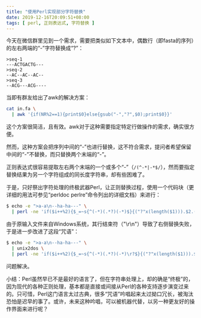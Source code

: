 ```yaml
---
title: "使用Perl实现部分字符替换"
date: 2019-12-16T20:09:51+08:00
tags: [ perl, 正则表达式, 字符替换 ]
---
```


今天在微信群里见到一个需求，需要把类似如下文本中，偶数行（即fasta的序列）的左右两端的“-”字符替换成“?”：

```
>seq-1
---ACTGACTG---
>seq-2
--AC--AC--AC--
>seq-3
--ACG---ACG----
```

当即有群友给出了awk的解决方案：

```sh
cat in.fa \
  | awk '{if(NR%2==1){print$0}else{gsub("-","?",$0);print$0}}'
```

这个方案很简洁，且有效。awk对于这种需要指定特定行做操作的需求，确实很方便。

然而，这种方案会把序列中间的“-”也进行替换，这不符合需求，提问者希望保留中间的“-”不替换，而只替换两个末端的“-”。

正则表达式很容易提取左右两个末端的一个或多个“-”（`/(^-*|-*$/`），然而要指定替换结果为另一个字符组成的同长度字符串，却有些困难了。

于是，只好祭出字符处理的终极武器Perl，让正则替换过程，使用一个代码块（更详细的用法可参见“perldoc perlre”命令列出的详细文档）来进行：

```sh
$ echo -e ">a-a\n--ha-ha---" \
  | perl -ne 'if($i++%2){$_=~s{^(-*)(.*?)(-*)$}{("?"x(length($1))).$2.("?"x(length($3)))}ex};print'
```

由于原输入文件来自Windows系统，其行结束符（"\r\n"）导致了右侧替换失败，于是进一步改进了这段“咒语”：

```sh
$ echo -e ">a-a\n--ha-ha---" \
  | unix2dos \
  | perl -ne 'if($i++%2){$_=~s{^(-*)(.*?)(-*)\r?$}{("?"x(length($1))).$2.("?"x(length($3)))}ex};print'
```

问题解决。

小结：Perl虽然早已不是最好的语言了，但在字符串处理上，却的确是“终极”的，因为现代的各种正则处理，基本都是直接或间接从Perl的各种支持逐步演变过来的。只可惜，Perl这门语言太过古典，很多“咒语”吟唱起来太过拗口冗长，被淘汰恐怕是迟早的事了。或许，未来这种吟唱，可以被机器代替，以另一种更友好的操作界面来进行呢？
